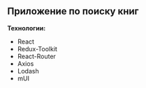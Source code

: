 ## Приложение по поиску книг

__Технологии:__
- React
- Redux-Toolkit
- React-Router
- Axios
- Lodash
- mUI
